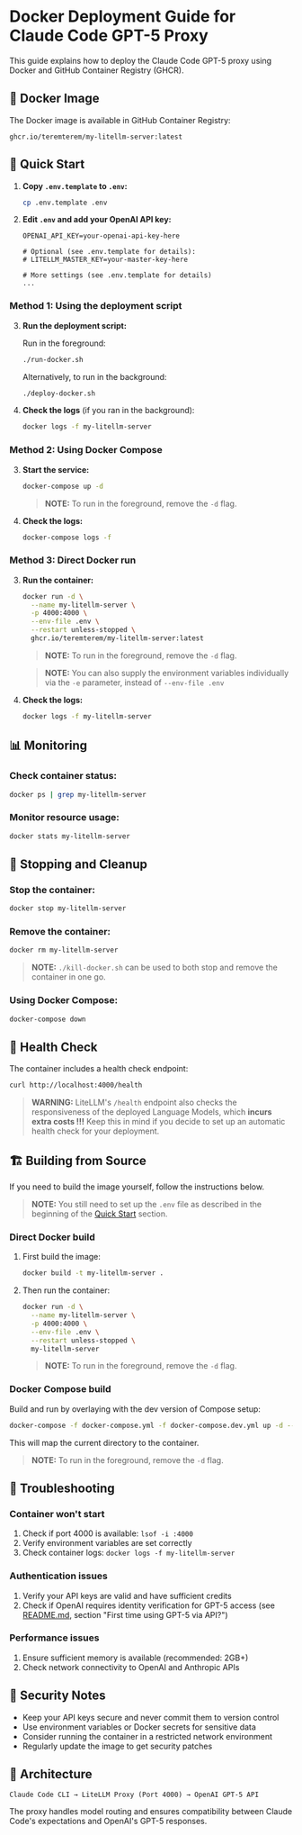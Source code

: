 # Docker Deployment Guide for Claude Code GPT-5 Proxy

This guide explains how to deploy the Claude Code GPT-5 proxy using Docker and GitHub Container Registry (GHCR).

## 🐳 Docker Image

The Docker image is available in GitHub Container Registry:

```
ghcr.io/teremterem/my-litellm-server:latest
```

## 🚀 Quick Start

1. **Copy `.env.template` to `.env`:**
   ```bash
   cp .env.template .env
   ```

2. **Edit `.env` and add your OpenAI API key:**
   ```dotenv
   OPENAI_API_KEY=your-openai-api-key-here

   # Optional (see .env.template for details):
   # LITELLM_MASTER_KEY=your-master-key-here

   # More settings (see .env.template for details)
   ...
   ```

### Method 1: Using the deployment script

3. **Run the deployment script:**

   Run in the foreground:
   ```bash
   ./run-docker.sh
   ```

   Alternatively, to run in the background:
   ```bash
   ./deploy-docker.sh
   ```

4. **Check the logs** (if you ran in the background):
   ```bash
   docker logs -f my-litellm-server
   ```

### Method 2: Using Docker Compose

3. **Start the service:**
   ```bash
   docker-compose up -d
   ```
   > **NOTE:** To run in the foreground, remove the `-d` flag.

4. **Check the logs:**
   ```bash
   docker-compose logs -f
   ```

### Method 3: Direct Docker run

3. **Run the container:**
   ```bash
   docker run -d \
     --name my-litellm-server \
     -p 4000:4000 \
     --env-file .env \
     --restart unless-stopped \
     ghcr.io/teremterem/my-litellm-server:latest
   ```

   > **NOTE:** To run in the foreground, remove the `-d` flag.

   > **NOTE:** You can also supply the environment variables individually via the `-e` parameter, instead of `--env-file .env`

4. **Check the logs:**
   ```bash
   docker logs -f my-litellm-server
   ```

## 📊 Monitoring

### Check container status:
```bash
docker ps | grep my-litellm-server
```

### Monitor resource usage:
```bash
docker stats my-litellm-server
```

## 🛑 Stopping and Cleanup

### Stop the container:
```bash
docker stop my-litellm-server
```

### Remove the container:
```bash
docker rm my-litellm-server
```

> **NOTE:** `./kill-docker.sh` can be used to both stop and remove the container in one go.

### Using Docker Compose:
```bash
docker-compose down
```

## 🏥 Health Check

The container includes a health check endpoint:

```bash
curl http://localhost:4000/health
```

> **WARNING:** LiteLLM's `/health` endpoint also checks the responsiveness of the deployed Language Models, which **incurs extra costs !!!** Keep this in mind if you decide to set up an automatic health check for your deployment.

## 🏗️ Building from Source

If you need to build the image yourself, follow the instructions below.

> **NOTE:** You still need to set up the `.env` file as described in the beginning of the [Quick Start](#-quick-start) section.

### Direct Docker build

1. First build the image:
   ```bash
   docker build -t my-litellm-server .
   ```

2. Then run the container:
   ```bash
   docker run -d \
     --name my-litellm-server \
     -p 4000:4000 \
     --env-file .env \
     --restart unless-stopped \
     my-litellm-server
   ```
   > **NOTE:** To run in the foreground, remove the `-d` flag.

### Docker Compose build

Build and run by overlaying with the dev version of Compose setup:
```bash
docker-compose -f docker-compose.yml -f docker-compose.dev.yml up -d --build
```

This will map the current directory to the container.

> **NOTE:** To run in the foreground, remove the `-d` flag.

## 🔧 Troubleshooting

### Container won't start
1. Check if port 4000 is available: `lsof -i :4000`
2. Verify environment variables are set correctly
3. Check container logs: `docker logs -f my-litellm-server`

### Authentication issues
1. Verify your API keys are valid and have sufficient credits
2. Check if OpenAI requires identity verification for GPT-5 access (see [README.md](README.md), section "First time using GPT-5 via API?")

### Performance issues
1. Ensure sufficient memory is available (recommended: 2GB+)
2. Check network connectivity to OpenAI and Anthropic APIs

## 🔐 Security Notes

- Keep your API keys secure and never commit them to version control
- Use environment variables or Docker secrets for sensitive data
- Consider running the container in a restricted network environment
- Regularly update the image to get security patches

## 📝 Architecture

```
Claude Code CLI → LiteLLM Proxy (Port 4000) → OpenAI GPT-5 API
```

The proxy handles model routing and ensures compatibility between Claude Code's expectations and OpenAI's GPT-5 responses.

